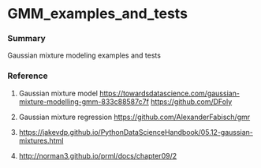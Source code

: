 # GMM_examples_and_tests

### Summary
Gaussian mixture modeling examples and tests

### Reference
1. Gaussian mixture model 
https://towardsdatascience.com/gaussian-mixture-modelling-gmm-833c88587c7f
https://github.com/DFoly

2. Gaussian mixture regression
https://github.com/AlexanderFabisch/gmr

3. https://jakevdp.github.io/PythonDataScienceHandbook/05.12-gaussian-mixtures.html

4. http://norman3.github.io/prml/docs/chapter09/2
